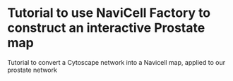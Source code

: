 # Tutorial to use NaviCell Factory to construct an interactive Prostate map
Tutorial to convert a Cytoscape network into a Navicell map, applied to our prostate network
